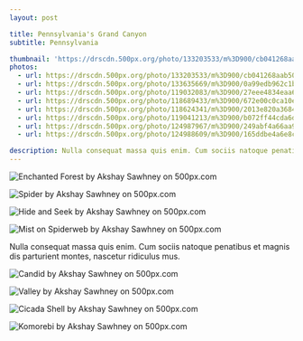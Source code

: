 ```yaml
---
layout: post

title: Pennsylvania's Grand Canyon
subtitle: Pennsylvania

thumbnail: 'https://drscdn.500px.org/photo/133203533/m%3D900/cb041268aab5023d588e7481cd926648'
photos: 
  - url: https://drscdn.500px.org/photo/133203533/m%3D900/cb041268aab5023d588e7481cd926648
  - url: https://drscdn.500px.org/photo/133635669/m%3D900/0a99edb962c1bf6ba432cd00b91dbe60
  - url: https://drscdn.500px.org/photo/119032083/m%3D900/27eee4834eaa67b778b8ef2c2c986d76
  - url: https://drscdn.500px.org/photo/118689433/m%3D900/672e00c0ca10e0c72af1d91abd526b8c
  - url: https://drscdn.500px.org/photo/118624341/m%3D900/2013e820a3684e2b115e4ca00258bd98
  - url: https://drscdn.500px.org/photo/119041213/m%3D900/b072ff44cda6d4bc4c77e836a91f8c04
  - url: https://drscdn.500px.org/photo/124987967/m%3D900/249abf4a66aa9d21a59450cc5cc99aa7
  - url: https://drscdn.500px.org/photo/124988609/m%3D900/165ddbe4a6e8c54d68685a508b535347

description: Nulla consequat massa quis enim. Cum sociis natoque penatibus et magnis dis parturient montes, nascetur ridiculus mus. Massa quis enim cum sociis natoque penatibus et magnis.
---
```


<div class='pixels-photo'>
    <img src='https://drscdn.500px.org/photo/133203533/m%3D900/cb041268aab5023d588e7481cd926648' alt='Enchanted Forest by Akshay Sawhney on 500px.com'>
  <a href='https://500px.com/photo/133203533/enchanted-forest-by-akshay-sawhney' alt='Enchanted Forest by Akshay Sawhney on 500px.com'></a>
</div>
<script type='text/javascript' src='https://500px.com/embed.js'></script>

<div class='pixels-photo'>
  <p>
    <img src='https://drscdn.500px.org/photo/133635669/m%3D900/0a99edb962c1bf6ba432cd00b91dbe60' alt='Spider by Akshay Sawhney on 500px.com'>
  </p>
  <a href='https://500px.com/photo/133635669/spider-by-akshay-sawhney' alt='Spider by Akshay Sawhney on 500px.com'></a>
</div>
<script type='text/javascript' src='https://500px.com/embed.js'></script>

<div class='pixels-photo'>
  <p>
    <img src='https://drscdn.500px.org/photo/119032083/m%3D900/27eee4834eaa67b778b8ef2c2c986d76' alt='Hide and Seek by Akshay Sawhney on 500px.com'>
  </p>
  <a href='https://500px.com/photo/119032083/hide-and-seek-by-akshay-sawhney' alt='Hide and Seek by Akshay Sawhney on 500px.com'></a>
</div>
<script type='text/javascript' src='https://500px.com/embed.js'></script>

<div class='pixels-photo'>
  <p>
    <img src='https://drscdn.500px.org/photo/118689433/m%3D900/672e00c0ca10e0c72af1d91abd526b8c' alt='Mist on Spiderweb by Akshay Sawhney on 500px.com'>
  </p>
  <a href='https://500px.com/photo/118689433/mist-on-spiderweb-by-akshay-sawhney' alt='Mist on Spiderweb by Akshay Sawhney on 500px.com'></a>
</div>
<script type='text/javascript' src='https://500px.com/embed.js'></script>
Nulla consequat massa quis enim. Cum sociis natoque penatibus et magnis dis parturient montes, nascetur ridiculus mus.

<div class='pixels-photo'>
  <p>
    <img src='https://drscdn.500px.org/photo/118624341/m%3D900/2013e820a3684e2b115e4ca00258bd98' alt='Candid by Akshay Sawhney on 500px.com'>
  </p>
  <a href='https://500px.com/photo/118624341/candid-by-akshay-sawhney' alt='Candid by Akshay Sawhney on 500px.com'></a>
</div>
<script type='text/javascript' src='https://500px.com/embed.js'></script>

<div class='pixels-photo'>
  <p>
    <img src='https://drscdn.500px.org/photo/119041213/m%3D900/b072ff44cda6d4bc4c77e836a91f8c04' alt='Valley by Akshay Sawhney on 500px.com'>
  </p>
  <a href='https://500px.com/photo/119041213/valley-by-akshay-sawhney' alt='Valley by Akshay Sawhney on 500px.com'></a>
</div>
<script type='text/javascript' src='https://500px.com/embed.js'></script>

<div class='pixels-photo'>
  <p>
    <img src='https://drscdn.500px.org/photo/124987967/m%3D900/249abf4a66aa9d21a59450cc5cc99aa7' alt='Cicada Shell by Akshay Sawhney on 500px.com'>
  </p>
  <a href='https://500px.com/photo/124987967/cicada-shell-by-akshay-sawhney' alt='Cicada Shell by Akshay Sawhney on 500px.com'></a>
</div>
<script type='text/javascript' src='https://500px.com/embed.js'></script>

<div class='pixels-photo'>
  <p>
    <img src='https://drscdn.500px.org/photo/124988609/m%3D900/165ddbe4a6e8c54d68685a508b535347' alt='Komorebi by Akshay Sawhney on 500px.com'>
  </p>
  <a href='https://500px.com/photo/124988609/komorebi-by-akshay-sawhney' alt='Komorebi by Akshay Sawhney on 500px.com'></a>
</div>
<script type='text/javascript' src='https://500px.com/embed.js'></script>


